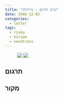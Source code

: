 ```yaml
---
title: "טרם תורגם - מירהלה"
date: 1946-12-02
categories:
  - letter
tags:
  - rivka
  - miriam
  - needtrans
---
```


<figure class="half">
    <a  href="/pupko-papers/assets/images/1946-12-02-miriam-1.jpg">
    <img src="/pupko-papers/assets/images/1946-12-02-miriam-1.jpg"></a>
    <a  href="/pupko-papers/assets/images/1946-12-02-miriam-2.jpg">
    <img src="/pupko-papers/assets/images/1946-12-02-miriam-2.jpg"></a>
</figure>

## תרגום

## מקור
